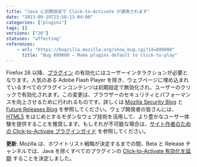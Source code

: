 ```yaml
---
title: "Java に初期設定で Click-to-Activate が適用されます"
date: "2013-09-19T23:58:13-04:00"
categories: ["plugins"]
tags: []
versions: ["26"]
statuses: "affecting"
references:
    - url: "https://bugzilla.mozilla.org/show_bug.cgi?id=899080"
      title: "Bug 899080 – Make plugins default to click-to-play"
---
```

Firefox 26 以降、[プラグイン](https://developer.mozilla.org/docs/Plugins) の有効化にはユーザーインタラクションが必要となります。人気のある Adobe Flash Player を除き、ウェブページに埋め込まれているすべてのプラグインコンテンツは初期設定で無効化され、ユーザーのクリックで有効化されます。この変更は、ブラウザーのセキュリティとパフォーマンスを向上させるために行われるものです。詳しくは [Mozilla Security Blog](https://blog.mozilla.org/security/2013/01/29/putting-users-in-control-of-plugins/) と [Future Releases Blog](https://blog.mozilla.org/futurereleases/2013/09/24/plugin-activation-in-firefox/) を参照してください。ウェブ開発者の皆さんには、[HTML5](https://developer.mozilla.org/docs/Web/Guide/HTML/HTML5) をはじめとするモダンなウェブ技術を活用して、より豊かなユーザー体験を提供することを推奨します。もしそれが不可能な場合は、[サイト作者のための Click-to-Activate プラグインガイド](https://developer.mozilla.org/docs/Site_Author_Guide_for_Click-To-Activate_Plugins) を参照してください。

**更新**: Mozilla は、ホワイトリスト戦略が決定するまでの間、Beta と Release チャンネルでは、Java を除くすべてのプラグインの [Click-to-Activate 有効化を延期](https://bugzilla.mozilla.org/show_bug.cgi?id=941137) することを決定しました。
